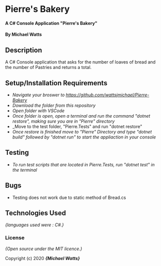 # Pierre's Bakery

#### A C# Console Application "Pierre's Bakery" 

#### By Michael Watts

## Description

A C# Console application that asks for the number of loaves of bread and the number of Pastries and returns a total. 


## Setup/Installation Requirements

* _Navigate your broswer to https://github.com/wattsjmichael/Pierre-Bakery_
* _Download the folder from this repository_
* _Open folder with VSCode_
* _Once folder is open, open a terminal and run the command "dotnet restore", making sure you are in  "Pierre" directory_
* _Move to the test folder, "Pierre.Tests" and run "dotnet restore" 
* _Once restore is finished move to "Pierre" Directory and type "dotnet build" followed by "dotnet run" to start the appliaction in your console_

## Testing

* _To run test scripts that are located in Pierre.Tests, run "dotnet test" in the terminal_



## Bugs

* Testing does not work due to static method of Bread.cs 

## Technologies Used

_{languages used were : C#.}_

### License

*{Open source under the MIT licence.}*

Copyright (c) 2020 **_{Michael Watts}_**
